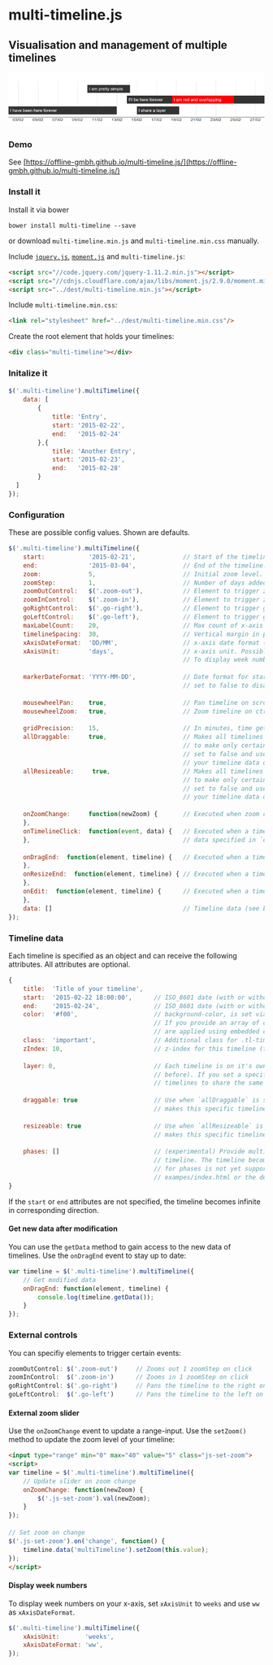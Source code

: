 
# multi-timeline.js
## Visualisation and management of multiple timelines

![Example visualisation](./examples/example.png)

### Demo

See [https://offline-gmbh.github.io/multi-timeline.js/](https://offline-gmbh.github.io/multi-timeline.js/)

### Install it

Install it via bower

    bower install multi-timeline --save

or download `multi-timeline.min.js` and `multi-timeline.min.css` manually.

Include [`jquery.js`](http://jquery.com/), [`moment.js`](http://momentjs.com/) and `multi-timeline.js`:

```html
<script src="//code.jquery.com/jquery-1.11.2.min.js"></script>
<script src="//cdnjs.cloudflare.com/ajax/libs/moment.js/2.9.0/moment.min.js"></script>
<script src="../dest/multi-timeline.min.js"></script>
```

Include `multi-timeline.min.css`:

```html
<link rel="stylesheet" href="../dest/multi-timeline.min.css"/>
```

Create the root element that holds your timelines:

```html
<div class="multi-timeline"></div>
```

### Initalize it

```javascript
$('.multi-timeline').multiTimeline({
    data: [
        {
            title: 'Entry',
            start: '2015-02-22',
            end:   '2015-02-24'
        },{
            title: 'Another Entry',
            start: '2015-02-23',
            end:   '2015-02-28'
        }
  ]
});
```

### Configuration

These are possible config values. Shown are defaults.

```javascript
$('.multi-timeline').multiTimeline({
    start:            '2015-02-21',             // Start of the timeline. Default is today -7 days
    end:              '2015-03-04',             // End of the timeline. Default is today +7 days
    zoom:             5,                        // Initial zoom level.
    zoomStep:         1,                        // Number of days added before `start` and after `end` when zooming
    zoomOutControl:   $('.zoom-out'),           // Element to trigger zoomOut on click
    zoomInControl:    $('.zoom-in'),            // Element to trigger zoomIn on click
    goRightControl:   $('.go-right'),           // Element to trigger goRight on click
    goLeftControl:    $('.go-left'),            // Element to trigger goLeft on click
    maxLabelCount:    20,                       // Max count of x-axis labels (lower it if your labels overlap)
    timelineSpacing:  30,                       // Vertical margin in pixels between two timelines
    xAxisDateFormat:  'DD/MM',                  // x-axis date format (moment.js format)
    xAxisUnit:        'days',                   // x-axis unit. Possible values are 'days' and 'weeks'.
                                                // To display week numbers, use 'ww' as xAxisDateFormat.

    markerDateFormat: 'YYYY-MM-DD',             // Date format for start and end markers (moment.js format)
                                                // set to false to disable markers completely

    mousewheelPan:    true,                     // Pan timeline on scroll
    mousewheelZoom:   true,                     // Zoom timeline on ctrl + scroll

    gridPrecision:    15,                       // In minutes, time gets rounded on drag
    allDraggable:     true,                     // Makes all timelines draggable (editable)
                                                // to make only certain timelines draggable
                                                // set to false and use the `draggable` key in
                                                // your timeline data object
    allResizeable:     true,                    // Makes all timelines resizeable (editable)
                                                // to make only certain timelines resizeable
                                                // set to false and use the `resizeable` key in
                                                // your timeline data object

    onZoomChange:     function(newZoom) {       // Executed when zoom changes
    },
    onTimelineClick:  function(event, data) {   // Executed when a timeline is clicked. Receives js event and
    },                                          // data specified in `data`

    onDragEnd:  function(element, timeline) {   // Executed when a timeline has been dragged
    },
    onResizeEnd:  function(element, timeline) { // Executed when a timeline has been resized
    },
    onEdit:  function(element, timeline) {      // Executed when a timeline has been dragged or resized
    },
    data: []                                    // Timeline data (see below)
});
```

### Timeline data

Each timeline is specified as an object and can receive the following attributes. All attributes are optional.

```javascript
{
    title:  'Title of your timeline',
    start:  '2015-02-22 18:00:00',      // ISO_8601 date (with or without time)
    end:    '2015-02-24',               // ISO_8601 date (with or without time)
    color:  '#f00',                     // background-color, is set via inline style attribute if string
                                        // If you provide an array of colors, all specified values
                                        // are applied using embedded colored flexbox containers.
    class:  'important',                // Additional class for .tl-timeline elements
    zIndex: 10,                         // z-index for this timeline (to manage overlaps)

    layer: 0,                           // Each timeline is on it's own layer (always one higher than the one
                                        // before). If you set a specific layer, it's possible for two
                                        // timelines to share the same layer.

    draggable: true                     // Use when `allDraggable` is set to `false`
                                        // makes this specific timeline draggable

    resizeable: true                    // Use when `allResizeable` is set to `false`
                                        // makes this specific timeline resizeable

    phases: []                          // (experimental) Provide multiple start/end dates for a
                                        // timeline. The timeline becomes read only since edit support
                                        // for phases is not yet supported. For a working example see
                                        // exampes/index.html or the demo website.
}
```

If the `start` or `end` attributes are not specified, the timeline becomes infinite in corresponding direction.

#### Get new data after modification

You can use the `getData` method to gain access to the new data of timelines. Use the `onDragEnd` event to
stay up to date:

```javascript
var timeline = $('.multi-timeline').multiTimeline({
    // Get modified data
    onDragEnd: function(element, timeline) {
        console.log(timeline.getData());
    }
});
```

### External controls

You can specifiy elements to trigger certain events:

```javascript
zoomOutControl: $('.zoom-out')     // Zooms out 1 zoomStep on click
zoomInControl:  $('.zoom-in')      // Zooms in 1 zoomStep on click
goRightControl: $('.go-right')     // Pans the timeline to the right on click
goLeftControl:  $('.go-left')      // Pans the timeline to the left on click
```

#### External zoom slider

Use the `onZoomChange` event to update a range-input. Use the `setZoom()` method to update the zoom level of
your timeline:

```html
<input type="range" min="0" max="40" value="5" class="js-set-zoom">
<script>
var timeline = $('.multi-timeline').multiTimeline({
    // Update slider on zoom change
    onZoomChange: function(newZoom) {
        $('.js-set-zoom').val(newZoom);
    }
});

// Set zoom on change
$('.js-set-zoom').on('change', function() {
    timeline.data('multiTimeline').setZoom(this.value);
});
</script>
```


#### Display week numbers

To display week numbers on your x-axis, set `xAxisUnit` to `weeks` and use `ww`
as `xAxisDateFormat`.

```javascript
$('.multi-timeline').multiTimeline({
    xAxisUnit:       'weeks',
    xAxisDateFormat: 'ww',
});
```
